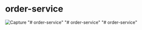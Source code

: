 # order-service

![Capture](https://user-images.githubusercontent.com/25712816/92306201-ef826380-efaa-11ea-9704-5304319e0517.PNG)
"# order-service" 
"# order-service" 
"# order-service" 
